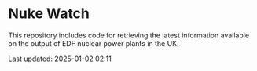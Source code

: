 # Nuke Watch

This repository includes code for retrieving the latest information available on the output of EDF nuclear power plants in the UK.

Last updated: 2025-01-02 02:11
